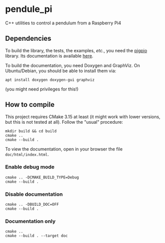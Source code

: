 # pendule_pi

C++ utilities to control a pendulum from a Raspberry Pi4

## Dependencies

To build the library, the tests, the examples, *etc.*, you need the
[pigpio](https://github.com/joan2937/pigpio) library. Its documentation is
available [here](http://abyz.me.uk/rpi/pigpio/index.html).

To build the documentation, you need Doxygen and GraphViz. On Ubuntu/Debian,
you should be able to install them via:
```
apt install doxygen doxygen-gui graphviz
```
(you might need privileges for this!)

## How to compile

This project requires CMake 3.15 at least (it might work with lower versions,
but this is not tested at all). Follow the "usual" procedure:

```
mkdir build && cd build
cmake ..
cmake --build .
```

To view the documentation, open in your browser the file `doc/html/index.html`.


### Enable debug mode

```
cmake .. -DCMAKE_BUILD_TYPE=Debug
cmake --build .
```


### Disable documentation

```
cmake .. -DBUILD_DOC=OFF
cmake --build .
```


### Documentation only

```
cmake ..
cmake --build . --target doc
```
